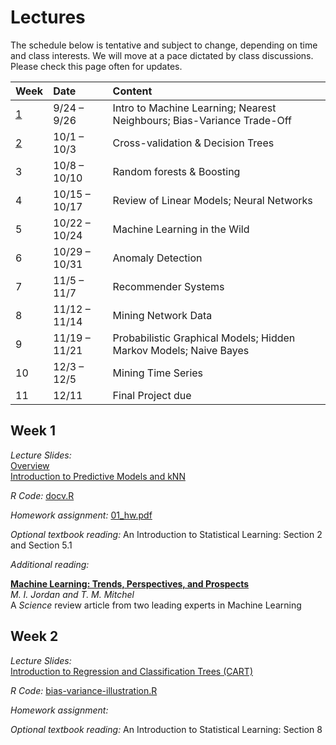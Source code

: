 # **Lectures**

The schedule below is tentative and subject to change, depending on time and class interests.
We will move at a pace dictated by class discussions. Please check this page often for updates.

| Week | Date                | Content                                                                            |
|:-----|:--------------------|:-----------------------------------------------------------------------------------|
| [1](#week-1)    | 9/24 &ndash; 9/26   | Intro to  Machine Learning; Nearest Neighbours; Bias-Variance Trade-Off |
| [2](#week-2)    | 10/1 &ndash; 10/3   | Cross-validation & Decision Trees                                       |
| 3    | 10/8 &ndash; 10/10  | Random forests & Boosting                                               |
| 4    | 10/15 &ndash; 10/17 | Review of Linear Models; Neural Networks                                |
| 5    | 10/22 &ndash; 10/24 | Machine Learning in the Wild                                            |
| 6    | 10/29 &ndash; 10/31 | Anomaly Detection                                                       | 
| 7    | 11/5 &ndash; 11/7   | Recommender Systems                                                     |
| 8    | 11/12 &ndash; 11/14 | Mining Network Data                                                     |
| 9    | 11/19 &ndash; 11/21 | Probabilistic Graphical Models; Hidden Markov Models; Naive Bayes       |
| 10   | 12/3 &ndash; 12/5   | Mining Time Series                                                      |
| 11   | 12/11               | Final Project due                                                       |


## Week 1

_Lecture Slides:_ <br>
[Overview](Syllabus/01_overview.pdf) <br>
[Introduction to Predictive Models and kNN](Syllabus/01_knn.pdf)

_R Code:_ [docv.R](Syllabus/docv.R)

_Homework assignment:_ [01_hw.pdf](Syllabus/01_hw.pdf)

_Optional textbook reading:_ 
An Introduction to Statistical Learning: Section 2 and Section 5.1 

_Additional reading:_

[**Machine Learning: Trends, Perspectives, and Prospects**](http://www.sciencemag.org/content/349/6245/255.full.pdf) <br>
*M. I. Jordan and T. M. Mitchel* <br>
A *Science* review article from two leading experts in Machine Learning

## Week 2

_Lecture Slides:_ <br>
[Introduction to Regression and Classification Trees (CART)](Syllabus/02_intro_trees.pdf)

_R Code:_ [bias-variance-illustration.R](Syllabus/bias-variance-illustration.R)

_Homework assignment:_ 

_Optional textbook reading:_ 
An Introduction to Statistical Learning: Section 8
